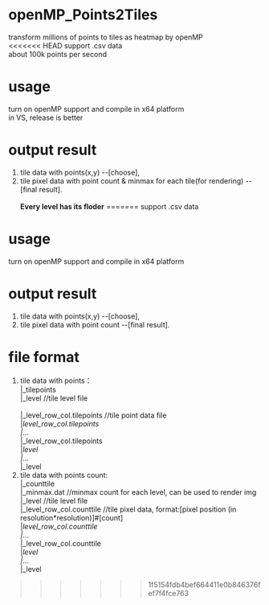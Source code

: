 # openMP_Points2Tiles
transform millions of points to tiles as heatmap by openMP<br>
<<<<<<< HEAD
support .csv data<br>
about 100k points per second<br>
# usage
turn on openMP support and compile in x64 platform<br>
in VS, release is better
# output result
1. tile data with points(x,y) --[choose],
2. tile pixel data with point count & minmax for each tile(for rendering) --[final result].<br><br>
**Every level has its floder**
=======
support .csv data
# usage
turn on openMP support and compile in x64 platform<br>
# output result
1. tile data with points(x,y) --[choose],<br>
2. tile pixel data with point count --[final result].<br>
# file format
1. tile data with points：<br>
	|_tilepoints<br>
	   |_level 							//tile level file<br><br>
		 |_level_row_col.tilepoints		//tile point data file<br>
		 |_level_row_col.tilepoints<br>
		 |_...<br>
		 |_level_row_col.tilepoints<br>
	   |_level<br>
	   |_...<br>
	   |_level<br>
2. tile data with points count:<br>
	|_counttile<br>
	   |_minmax.dat                     //minmax count for each level, can be used to render img<br>
	   |_level 							//tile level file<br>
		 |_level_row_col.counttile		//tile pixel data, format:[pixel position (in resolution*resolution)]#[count]<br>
		 |_level_row_col.counttile<br>
		 |_...<br>
		 |_level_row_col.counttile<br>
	   |_level<br>
	   |_...<br>
	   |_level<br>
>>>>>>> 1f5154fdb4bef664411e0b846376fef7f4fce763
